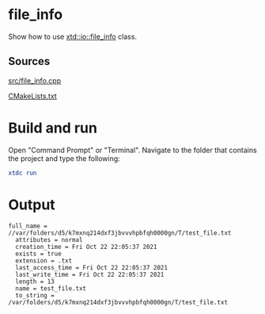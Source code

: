 # file_info

Show how to use [xtd::io::file_info](https://gammasoft71.github.io/xtd/reference_guides/latest/classxtd_1_1io_1_1file__info.html) class.

## Sources

[src/file_info.cpp](src/file_info.cpp)

[CMakeLists.txt](CMakeLists.txt)

# Build and run

Open "Command Prompt" or "Terminal". Navigate to the folder that contains the project and type the following:

```cmake
xtdc run
```

# Output

```
full_name = //var/folders/d5/k7mxnq214dxf3jbvvvhpbfqh0000gn/T/test_file.txt
  attributes = normal
  creation_time = Fri Oct 22 22:05:37 2021
  exists = true
  extension = .txt
  last_access_time = Fri Oct 22 22:05:37 2021
  last_write_time = Fri Oct 22 22:05:37 2021
  length = 13
  name = test_file.txt
  to_string = /var/folders/d5/k7mxnq214dxf3jbvvvhpbfqh0000gn/T/test_file.txt
```

